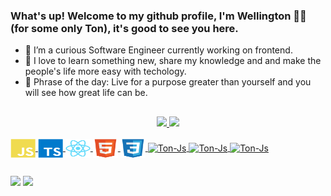### What's up! Welcome to my github profile, I'm Wellington 👋🏽 (for some only Ton), it's good to see you here.


- 🔭 I’m a curious Software Engineer currently working on frontend.
- 🥰 I love to learn something new, share my knowledge and and make the people's life more easy with techology.
- 🌱 Phrase of the day: Live for a purpose greater than yourself and you will see how great life can be.

##

<div align="center">
  <a href="https://github.com/wellingtonacosta">
  <img height="180em" src="https://github-readme-stats.vercel.app/api?username=wellingtonacosta&show_icons=true&theme=dark&include_all_commits=true&count_private=true"/>
  <img height="180em" src="https://github-readme-stats.vercel.app/api/top-langs/?username=wellingtonacosta&layout=compact&langs_count=7&theme=dark"/>
</div>
<div style="display: inline_block"><br>
  <img align="center" alt="Ton-Js" height="30" width="40" src="https://raw.githubusercontent.com/devicons/devicon/master/icons/javascript/javascript-plain.svg">
  <img align="center" alt="Rafa-Ts" height="30" width="40" src="https://raw.githubusercontent.com/devicons/devicon/master/icons/typescript/typescript-plain.svg">
  <img align="center" alt="Rafa-React" height="30" width="40" src="https://raw.githubusercontent.com/devicons/devicon/master/icons/react/react-original.svg">
  <img align="center" alt="Rafa-HTML" height="30" width="40" src="https://raw.githubusercontent.com/devicons/devicon/master/icons/html5/html5-original.svg">
  <img align="center" alt="Rafa-CSS" height="30" width="40" src="https://raw.githubusercontent.com/devicons/devicon/master/icons/css3/css3-original.svg">
  <img  align="center" alt="Ton-Js" height="30" width="40" src="https://cdn.jsdelivr.net/gh/devicons/devicon/icons/angularjs/angularjs-original.svg" />
  <img  align="center" alt="Ton-Js" height="30" width="40"  src="https://cdn.jsdelivr.net/gh/devicons/devicon/icons/nodejs/nodejs-original.svg" />
  <img   align="center" alt="Ton-Js" height="30" width="40" src="https://cdn.jsdelivr.net/gh/devicons/devicon/icons/graphql/graphql-plain.svg" />
          
          
  
  ##
 
<div> 
 
  <a href = "mailto:wellingtonacosta09@gmail.com"><img src="https://img.shields.io/badge/-Gmail-%23333?style=for-the-badge&logo=gmail&logoColor=white" target="_blank"></a>
  <a href="https://www.linkedin.com/in/wellington-alves-da-costa/" target="_blank"><img src="https://img.shields.io/badge/-LinkedIn-%230077B5?style=for-the-badge&logo=linkedin&logoColor=white" target="_blank"></a> 
 
</div>
